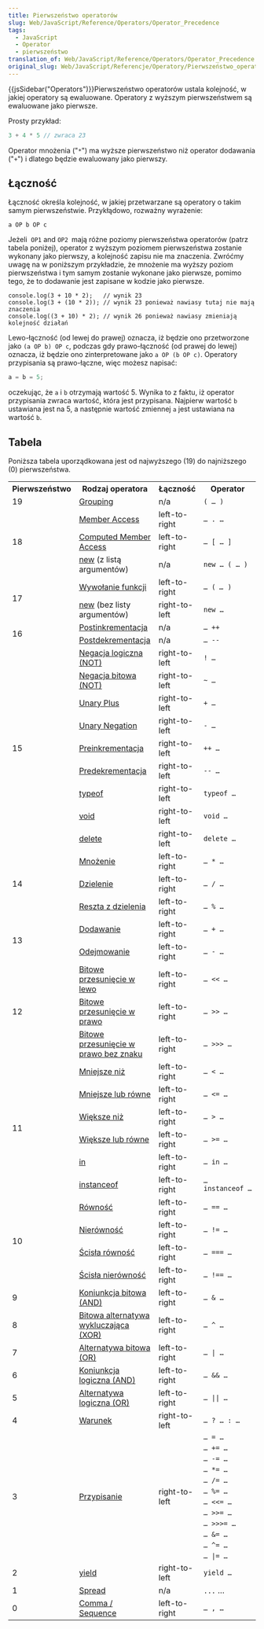 ```yaml
---
title: Pierwszeństwo operatorów
slug: Web/JavaScript/Reference/Operators/Operator_Precedence
tags:
  - JavaScript
  - Operator
  - pierwszeństwo
translation_of: Web/JavaScript/Reference/Operators/Operator_Precedence
original_slug: Web/JavaScript/Referencje/Operatory/Pierwszeństwo_operatorów
---
```

{{jsSidebar("Operators")}}Pierwszeństwo operatorów ustala kolejność, w jakiej operatory są ewaluowane. Operatory z wyższym pierwszeństwem są ewaluowane jako pierwsze.

Prosty przykład:

```js
3 + 4 * 5 // zwraca 23
```

Operator mnożenia ("`*`") ma wyższe pierwszeństwo niż operator dodawania ("`+`") i dlatego będzie ewaluowany jako pierwszy.

## Łączność

Łączność określa kolejność, w jakiej przetwarzane są operatory o takim samym pierwszeństwie. Przykłądowo, rozważny wyrażenie:

    a OP b OP c

Jeżeli  `OP1` and `OP2 `mają różne poziomy pierwszeństwa operatorów (patrz tabela poniżej), operator z wyższym poziomem pierwszeństwa zostanie wykonany jako pierwszy, a kolejność zapisu nie ma znaczenia. Zwróćmy uwagę na w poniższym przykładzie, że mnożenie ma wyższy poziom pierwszeństwa i tym samym zostanie wykonane jako pierwsze, pomimo tego, że to dodawanie jest zapisane w kodzie jako pierwsze.

    console.log(3 + 10 * 2);   // wynik 23
    console.log(3 + (10 * 2)); // wynik 23 ponieważ nawiasy tutaj nie mają znaczenia
    console.log((3 + 10) * 2); // wynik 26 ponieważ nawiasy zmieniają kolejność działań

Lewo-łączność (od lewej do prawej) oznacza, iż będzie ono przetworzone jako `(a OP b) OP c`, podczas gdy prawo-łączność (od prawej do lewej) oznacza, iż będzie ono zinterpretowane jako `a OP (b OP c)`. Operatory przypisania są prawo-łączne, więc możesz napisać:

```js
a = b = 5;
```

oczekując, że `a` i `b` otrzymają wartość 5. Wynika to z faktu, iż operator przypisania zwraca wartość, która jest przypisana. Najpierw wartość `b` ustawiana jest na 5, a następnie wartość zmiennej `a` jest ustawiana na wartość `b`.

## Tabela

Poniższa tabela uporządkowana jest od najwyższego (19) do najniższego (0) pierwszeństwa.

<table class="fullwidth-table">
  <tbody>
    <tr>
      <th>Pierwszeństwo</th>
      <th>Rodzaj operatora</th>
      <th>Łączność</th>
      <th>Operator</th>
    </tr>
    <tr>
      <td>19</td>
      <td>
        <a
          href="https://developer.mozilla.org/en-US/docs/Web/JavaScript/Reference/Operators/Grouping"
          >Grouping</a
        >
      </td>
      <td>n/a</td>
      <td><code>( … )</code></td>
    </tr>
    <tr>
      <td rowspan="3">18</td>
      <td>
        <a
          href="https://developer.mozilla.org/en-US/docs/Web/JavaScript/Reference/Operators/Property_Accessors#Dot_notation"
          >Member Access</a
        >
      </td>
      <td>left-to-right</td>
      <td><code>… . …</code></td>
    </tr>
    <tr>
      <td>
        <a
          href="https://developer.mozilla.org/en-US/docs/Web/JavaScript/Reference/Operators/Property_Accessors#Dot_notation"
          >Computed Member Access</a
        >
      </td>
      <td>left-to-right</td>
      <td><code>… [ … ]</code></td>
    </tr>
    <tr>
      <td>
        <a
          href="https://developer.mozilla.org/en-US/docs/JavaScript/Reference/Operators/Special/new"
          title="JavaScript/Reference/Operators/Special_Operators/new_Operator"
          >new</a
        >
        (z listą argumentów)
      </td>
      <td>n/a</td>
      <td><code>new … ( … )</code></td>
    </tr>
    <tr>
      <td rowspan="2">17</td>
      <td>
        <a
          href="https://developer.mozilla.org/en-US/docs/Web/JavaScript/Guide/Functions"
          title="JavaScript/Reference/Operators/Special_Operators/function_call"
          >Wywołanie funkcji</a
        >
      </td>
      <td>left-to-right</td>
      <td><code>… ( <var>… </var>)</code></td>
    </tr>
    <tr>
      <td>
        <a
          href="https://developer.mozilla.org/en-US/docs/Web/JavaScript/Reference/Operators/new"
          title="JavaScript/Reference/Operators/Special_Operators/new_Operator"
          >new</a
        > (bez listy argumentów)
      </td>
      <td>right-to-left</td>
      <td><code>new …</code></td>
    </tr>
    <tr>
      <td rowspan="2">16</td>
      <td>
        <a
          href="https://developer.mozilla.org/en-US/docs/Web/JavaScript/Reference/Operators/Arithmetic_Operators#Increment"
          title="JavaScript/Reference/Operators/Arithmetic_Operators"
          >Postinkrementacja</a
        >
      </td>
      <td>n/a</td>
      <td><code>… ++</code></td>
    </tr>
    <tr>
      <td>
        <a
          href="https://developer.mozilla.org/en-US/docs/Web/JavaScript/Reference/Operators/Arithmetic_Operators#Decrement"
          title="JavaScript/Reference/Operators/Arithmetic_Operators"
          >Postdekrementacja</a
        >
      </td>
      <td>n/a</td>
      <td><code>… --</code></td>
    </tr>
    <tr>
      <td rowspan="9">15</td>
      <td>
        <a
          href="https://developer.mozilla.org/en-US/docs/Web/JavaScript/Reference/Operators/Logical_Operators#Logical_NOT"
          title="JavaScript/Reference/Operators/Logical_Operators"
          >Negacja logiczna (NOT)</a
        >
      </td>
      <td>right-to-left</td>
      <td><code>! …</code></td>
    </tr>
    <tr>
      <td>
        <a
          href="https://developer.mozilla.org/en-US/docs/Web/JavaScript/Reference/Operators/Bitwise_Operators#Bitwise_NOT"
          title="JavaScript/Reference/Operators/Bitwise_Operators"
          >Negacja bitowa (NOT)</a
        >
      </td>
      <td>right-to-left</td>
      <td><code>~ …</code></td>
    </tr>
    <tr>
      <td>
        <a
          href="https://developer.mozilla.org/en-US/docs/Web/JavaScript/Reference/Operators/Arithmetic_Operators#Unary_plus"
          title="JavaScript/Reference/Operators/Arithmetic_Operators"
          >Unary Plus</a
        >
      </td>
      <td>right-to-left</td>
      <td><code>+ …</code></td>
    </tr>
    <tr>
      <td>
        <a
          href="https://developer.mozilla.org/en-US/docs/Web/JavaScript/Reference/Operators/Arithmetic_Operators#Unary_negation"
          title="JavaScript/Reference/Operators/Arithmetic_Operators"
          >Unary Negation</a
        >
      </td>
      <td>right-to-left</td>
      <td><code>- …</code></td>
    </tr>
    <tr>
      <td>
        <a
          href="https://developer.mozilla.org/en-US/docs/Web/JavaScript/Reference/Operators/Arithmetic_Operators#Increment"
          title="JavaScript/Reference/Operators/Arithmetic_Operators"
          >Preinkrementacja</a
        >
      </td>
      <td>right-to-left</td>
      <td><code>++ …</code></td>
    </tr>
    <tr>
      <td>
        <a
          href="https://developer.mozilla.org/en-US/docs/Web/JavaScript/Reference/Operators/Arithmetic_Operators#Decrement"
          title="JavaScript/Reference/Operators/Arithmetic_Operators"
          >Predekrementacja</a
        >
      </td>
      <td>right-to-left</td>
      <td><code>-- …</code></td>
    </tr>
    <tr>
      <td>
        <a
          href="https://developer.mozilla.org/en-US/docs/Web/JavaScript/Reference/Operators/typeof"
          title="JavaScript/Reference/Operators/Special_Operators/typeof_Operator"
          >typeof</a
        >
      </td>
      <td>right-to-left</td>
      <td><code>typeof …</code></td>
    </tr>
    <tr>
      <td>
        <a
          href="https://developer.mozilla.org/en-US/docs/Web/JavaScript/Reference/Operators/void"
          title="JavaScript/Reference/Operators/Special_Operators/void_Operator"
          >void</a
        >
      </td>
      <td>right-to-left</td>
      <td><code>void …</code></td>
    </tr>
    <tr>
      <td>
        <a
          href="https://developer.mozilla.org/en-US/docs/Web/JavaScript/Reference/Operators/delete"
          title="JavaScript/Reference/Operators/Special_Operators/delete_Operator"
          >delete</a
        >
      </td>
      <td>right-to-left</td>
      <td><code>delete …</code></td>
    </tr>
    <tr>
      <td rowspan="3">14</td>
      <td>
        <a
          href="https://developer.mozilla.org/en-US/docs/Web/JavaScript/Reference/Operators/Arithmetic_Operators#Multiplication"
          title="JavaScript/Reference/Operators/Arithmetic_Operators"
          >Mnożenie</a
        >
      </td>
      <td>left-to-right</td>
      <td><code>… * …</code></td>
    </tr>
    <tr>
      <td>
        <a
          href="https://developer.mozilla.org/en-US/docs/Web/JavaScript/Reference/Operators/Arithmetic_Operators#Division"
          title="JavaScript/Reference/Operators/Arithmetic_Operators"
          >Dzielenie</a
        >
      </td>
      <td>left-to-right</td>
      <td><code>… / …</code></td>
    </tr>
    <tr>
      <td>
        <a
          href="https://developer.mozilla.org/en-US/docs/Web/JavaScript/Reference/Operators/Arithmetic_Operators#Remainder"
          title="JavaScript/Reference/Operators/Arithmetic_Operators"
          >Reszta z dzielenia</a
        >
      </td>
      <td>left-to-right</td>
      <td><code>… % …</code></td>
    </tr>
    <tr>
      <td rowspan="2">13</td>
      <td>
        <a
          href="https://developer.mozilla.org/en-US/docs/Web/JavaScript/Reference/Operators/Arithmetic_Operators#Addition"
          title="JavaScript/Reference/Operators/Arithmetic_Operators"
          >Dodawanie</a
        >
      </td>
      <td>left-to-right</td>
      <td><code>… + …</code></td>
    </tr>
    <tr>
      <td>
        <a
          href="https://developer.mozilla.org/en-US/docs/Web/JavaScript/Reference/Operators/Arithmetic_Operators#Subtraction"
          title="JavaScript/Reference/Operators/Arithmetic_Operators"
          >Odejmowanie</a
        >
      </td>
      <td>left-to-right</td>
      <td><code>… - …</code></td>
    </tr>
    <tr>
      <td rowspan="3">12</td>
      <td>
        <a
          href="https://developer.mozilla.org/en-US/docs/Web/JavaScript/Reference/Operators/Bitwise_Operators"
          title="JavaScript/Reference/Operators/Bitwise_Operators"
          >Bitowe przesunięcie w lewo</a
        >
      </td>
      <td>left-to-right</td>
      <td><code>… &#x3C;&#x3C; …</code></td>
    </tr>
    <tr>
      <td>
        <a
          href="https://developer.mozilla.org/en-US/docs/Web/JavaScript/Reference/Operators/Bitwise_Operators"
          title="JavaScript/Reference/Operators/Bitwise_Operators"
          >Bitowe przesunięcie w prawo</a
        >
      </td>
      <td>left-to-right</td>
      <td><code>… >> …</code></td>
    </tr>
    <tr>
      <td>
        <a
          href="https://developer.mozilla.org/en-US/docs/Web/JavaScript/Reference/Operators/Bitwise_Operators"
          title="JavaScript/Reference/Operators/Bitwise_Operators"
          >Bitowe przesunięcie w prawo bez znaku</a
        >
      </td>
      <td>left-to-right</td>
      <td><code>… >>> …</code></td>
    </tr>
    <tr>
      <td rowspan="6">11</td>
      <td>
        <a
          href="https://developer.mozilla.org/en-US/docs/Web/JavaScript/Reference/Operators/Comparison_Operators#Less_than_operator"
          title="JavaScript/Reference/Operators/Comparison_Operators"
          >Mniejsze niż</a
        >
      </td>
      <td>left-to-right</td>
      <td><code>… &#x3C; …</code></td>
    </tr>
    <tr>
      <td>
        <a
          href="https://developer.mozilla.org/en-US/docs/Web/JavaScript/Reference/Operators/Comparison_Operators#Less_than__or_equal_operator"
          title="JavaScript/Reference/Operators/Comparison_Operators"
          >Mniejsze lub równe</a
        >
      </td>
      <td>left-to-right</td>
      <td><code>… &#x3C;= …</code></td>
    </tr>
    <tr>
      <td>
        <a
          href="https://developer.mozilla.org/en-US/docs/Web/JavaScript/Reference/Operators/Comparison_Operators#Greater_than_operator"
          title="JavaScript/Reference/Operators/Comparison_Operators"
          >Większe niż</a
        >
      </td>
      <td>left-to-right</td>
      <td><code>… > …</code></td>
    </tr>
    <tr>
      <td>
        <a
          href="https://developer.mozilla.org/en-US/docs/Web/JavaScript/Reference/Operators/Comparison_Operators#Greater_than_or_equal_operator"
          title="JavaScript/Reference/Operators/Comparison_Operators"
          >Większe lub równe</a
        >
      </td>
      <td>left-to-right</td>
      <td><code>… >= …</code></td>
    </tr>
    <tr>
      <td>
        <a
          href="https://developer.mozilla.org/en-US/docs/Web/JavaScript/Reference/Operators/in"
          title="JavaScript/Reference/Operators/Special_Operators/in_Operator"
          >in</a
        >
      </td>
      <td>left-to-right</td>
      <td><code>… in …</code></td>
    </tr>
    <tr>
      <td>
        <a
          href="https://developer.mozilla.org/en-US/docs/Web/JavaScript/Reference/Operators/instanceof"
          title="JavaScript/Reference/Operators/Special_Operators/instanceof_Operator"
          >instanceof</a
        >
      </td>
      <td>left-to-right</td>
      <td><code>… instanceof …</code></td>
    </tr>
    <tr>
      <td rowspan="4">10</td>
      <td>
        <a
          href="https://developer.mozilla.org/en-US/docs/Web/JavaScript/Reference/Operators/Comparison_Operators#Equality"
          title="JavaScript/Reference/Operators/Comparison_Operators"
          >Równość</a
        >
      </td>
      <td>left-to-right</td>
      <td><code>… == …</code></td>
    </tr>
    <tr>
      <td>
        <a
          href="https://developer.mozilla.org/en-US/docs/Web/JavaScript/Reference/Operators/Comparison_Operators#Inequality"
          title="JavaScript/Reference/Operators/Comparison_Operators"
          >Nierówność</a
        >
      </td>
      <td>left-to-right</td>
      <td><code>… != …</code></td>
    </tr>
    <tr>
      <td>
        <a
          href="https://developer.mozilla.org/en-US/docs/Web/JavaScript/Reference/Operators/Comparison_Operators#Identity"
          title="JavaScript/Reference/Operators/Comparison_Operators"
          >Ścisła równość</a
        >
      </td>
      <td>left-to-right</td>
      <td><code>… === …</code></td>
    </tr>
    <tr>
      <td>
        <a
          href="https://developer.mozilla.org/en-US/docs/Web/JavaScript/Reference/Operators/Comparison_Operators#Nonidentity"
          title="JavaScript/Reference/Operators/Comparison_Operators"
          >Ścisła nierówność</a
        >
      </td>
      <td>left-to-right</td>
      <td><code>… !== …</code></td>
    </tr>
    <tr>
      <td>9</td>
      <td>
        <a
          href="https://developer.mozilla.org/en-US/docs/Web/JavaScript/Reference/Operators/Bitwise_Operators#Bitwise_AND"
          title="JavaScript/Reference/Operators/Bitwise_Operators"
          >Koniunkcja bitowa (AND)</a
        >
      </td>
      <td>left-to-right</td>
      <td><code>… &#x26; …</code></td>
    </tr>
    <tr>
      <td>8</td>
      <td>
        <a
          href="https://developer.mozilla.org/en-US/docs/Web/JavaScript/Reference/Operators/Bitwise_Operators#Bitwise_XOR"
          title="JavaScript/Reference/Operators/Bitwise_Operators"
          >Bitowa alternatywa wykluczająca (XOR)</a
        >
      </td>
      <td>left-to-right</td>
      <td><code>… ^ …</code></td>
    </tr>
    <tr>
      <td>7</td>
      <td>
        <a
          href="https://developer.mozilla.org/en-US/docs/Web/JavaScript/Reference/Operators/Bitwise_Operators#Bitwise_OR"
          title="JavaScript/Reference/Operators/Bitwise_Operators"
          >Alternatywa bitowa (OR)</a
        >
      </td>
      <td>left-to-right</td>
      <td><code>… | …</code></td>
    </tr>
    <tr>
      <td>6</td>
      <td>
        <a
          href="https://developer.mozilla.org/en-US/docs/Web/JavaScript/Reference/Operators/Logical_Operators#Logical_AND"
          title="JavaScript/Reference/Operators/Logical_Operators"
          >Koniunkcja logiczna (AND)</a
        >
      </td>
      <td>left-to-right</td>
      <td><code>… &#x26;&#x26; …</code></td>
    </tr>
    <tr>
      <td>5</td>
      <td>
        <a
          href="https://developer.mozilla.org/en-US/docs/Web/JavaScript/Reference/Operators/Logical_Operators#Logical_OR"
          title="JavaScript/Reference/Operators/Logical_Operators"
          >Alternatywa logiczna (OR)</a
        >
      </td>
      <td>left-to-right</td>
      <td><code>… || …</code></td>
    </tr>
    <tr>
      <td>4</td>
      <td>
        <a
          href="https://developer.mozilla.org/en-US/docs/Web/JavaScript/Reference/Operators/Conditional_Operator"
          title="JavaScript/Reference/Operators/Special_Operators/Conditional_Operator"
          >Warunek</a
        >
      </td>
      <td>right-to-left</td>
      <td><code>… ? … : …</code></td>
    </tr>
    <tr>
      <td rowspan="12">3</td>
      <td rowspan="12">
        <a
          href="https://developer.mozilla.org/en-US/docs/Web/JavaScript/Reference/Operators/Assignment_Operators"
          title="JavaScript/Reference/Operators/Assignment_Operators"
          >Przypisanie</a
        >
      </td>
      <td rowspan="12">right-to-left</td>
      <td><code>… = …</code></td>
    </tr>
    <tr>
      <td><code>… += …</code></td>
    </tr>
    <tr>
      <td><code>… -= …</code></td>
    </tr>
    <tr>
      <td><code>… *= …</code></td>
    </tr>
    <tr>
      <td><code>… /= …</code></td>
    </tr>
    <tr>
      <td><code>… %= …</code></td>
    </tr>
    <tr>
      <td><code>… &#x3C;&#x3C;= …</code></td>
    </tr>
    <tr>
      <td><code>… >>= …</code></td>
    </tr>
    <tr>
      <td><code>… >>>= …</code></td>
    </tr>
    <tr>
      <td><code>… &#x26;= …</code></td>
    </tr>
    <tr>
      <td><code>… ^= …</code></td>
    </tr>
    <tr>
      <td><code>… |= …</code></td>
    </tr>
    <tr>
      <td>2</td>
      <td>
        <a
          href="https://developer.mozilla.org/en-US/docs/Web/JavaScript/Reference/Operators/yield"
          title="JavaScript/Reference/Operators/yield"
          >yield</a
        >
      </td>
      <td>right-to-left</td>
      <td><code>yield …</code></td>
    </tr>
    <tr>
      <td>1</td>
      <td>
        <a
          href="https://developer.mozilla.org/en-US/docs/Web/JavaScript/Reference/Operators/Spread_operator"
          title="JavaScript/Reference/Operators/Spread_operator"
          >Spread</a
        >
      </td>
      <td>n/a</td>
      <td><code>...</code> …</td>
    </tr>
    <tr>
      <td>0</td>
      <td>
        <a
          href="https://developer.mozilla.org/en-US/docs/Web/JavaScript/Reference/Operators/Comma_Operator"
          title="JavaScript/Reference/Operators/Comma_Operator"
          >Comma / Sequence</a
        >
      </td>
      <td>left-to-right</td>
      <td><code>… , …</code></td>
    </tr>
  </tbody>
</table>
